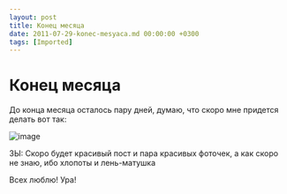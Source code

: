 ```yaml
---
layout: post
title: Конец месяца
date: 2011-07-29-konec-mesyaca.md 00:00:00 +0300
tags: [Imported]
---
```

# Конец месяца

До конца месяца осталось пару дней, думаю, что скоро мне придется делать вот так:

![image](http://media.tumblr.com/tumblr_lp41r5YVGf1qfp23s.gif)

ЗЫ: Скоро будет красивый пост и пара красивых фоточек, а как скоро не знаю, ибо хлопоты и лень-матушка

Всех люблю! Ура!